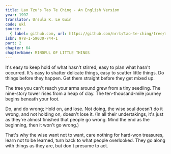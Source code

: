 ```yaml
---
title: Lao Tzu's Tao Te Ching - An English Version
year: 1997
translator: Ursula K. Le Guin
code: ukl
source:
  { label: github.com, url: https://github.com/nrrb/tao-te-ching/tree/master }
isbn: 978-1-59030-744-1
part: 2
chapter: 64
chapterName: MINDFUL OF LITTLE THINGS
---
```


It's easy to keep hold of what hasn't stirred,
easy to plan what hasn't occurred.
It's easy to shatter delicate things,
easy to scatter little things.
Do things before they happen.
Get them straight before they get mixed up.

The tree you can't reach your arms around
grew from a tiny seedling.
The nine-story tower rises
from a heap of clay.
The ten-thousand-mile journey
begins beneath your foot.

Do, and do wrong;
Hold on, and lose.
Not doing, the wise soul
doesn't do it wrong,
and not holding on,
doesn't lose it.
(In all their undertakings,
it's just as they're almost finished
that people go wrong.
Mind the end as the beginning,
then it won't go wrong.)

That's why the wise
want not to want,
care nothing for hard-won treasures,
learn not to be learned,
turn back to what people overlooked.
They go along with things as they are,
but don't presume to act.
